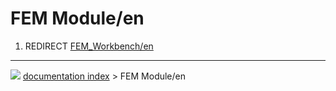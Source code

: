 # FEM Module/en
1.  REDIRECT [FEM_Workbench/en](FEM_Workbench/en.md)



---
![](images/Right_arrow.png) [documentation index](../README.md) > FEM Module/en
